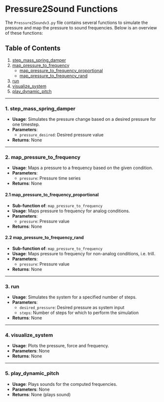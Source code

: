 # Pressure2Sound Functions

The `Pressure2Soundv3.py` file contains several functions to simulate the pressure and map the pressure to sound frequencies. Below is an overview of these functions:

## Table of Contents
1. [step_mass_spring_damper](#step_mass_spring_damper)
2. [map_pressure_to_frequency](#map_pressure_to_frequency)
    - [map_pressure_to_frequency_proportional](#map_pressure_to_frequency_proportional)
    - [map_pressure_to_frequency_rand](#map_pressure_to_frequency_rand)
3. [run](#run)
4. [visualize_system](#visualize_system)
5. [play_dynamic_pitch](#play_dynamic_pitch)

---

### 1. step_mass_spring_damper

- **Usage**: Simulates the pressure change based on a desired pressure for one timestep.
- **Parameters**: 
    - `pressure_desired`: Desired pressure value
- **Returns**: None

---

### 2. map_pressure_to_frequency

- **Usage**: Maps a pressure to a frequency based on the given condition.
- **Parameters**: 
    - `pressure`: Pressure time series
- **Returns**: None

#### 2.1 map_pressure_to_frequency_proportional

- **Sub-function of**: `map_pressure_to_frequency`
- **Usage**: Maps pressure to frequency for analog conditions.
- **Parameters**: 
    - `pressure`: Pressure value
- **Returns**: None

#### 2.2 map_pressure_to_frequency_rand

- **Sub-function of**: `map_pressure_to_frequency`
- **Usage**: Maps pressure to frequency for non-analog conditions, i.e. trill.
- **Parameters**: 
    - `pressure`: Pressure value
- **Returns**: None

---

### 3. run

- **Usage**: Simulates the system for a specified number of steps.
- **Parameters**: 
    - `desired_pressure`: Desired pressure as system input
    - `steps`: Number of steps for which to perform the simulation
- **Returns**: None

---

### 4. visualize_system

- **Usage**: Plots the pressure, force and frequency.
- **Parameters**: None
- **Returns**: None

---

### 5. play_dynamic_pitch

- **Usage**: Plays sounds for the computed frequencies.
- **Parameters**: None
- **Returns**: None (plays sound)

